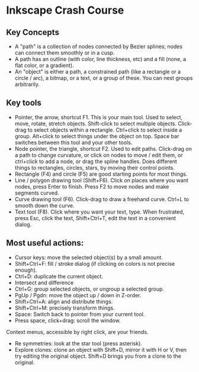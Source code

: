 # Inkscape Crash Course

## Key Concepts

- A "path" is a collection of nodes connected by Bezier splines; nodes can connect them smoothly or in a cusp.
- A path has an outline (with color, line thickness, etc) and a fill (none, a flat color, or a gradient).
- An "object" is either a path, a constrained path (like a rectangle or a circle / arc), a bitmap, or a text, or a group of these. You can nest groups arbitrarily.

## Key tools

- Pointer, the arrow, shortcut F1. This is your main tool. Used to select, move, rotate, stretch objects. Shift-click to select multiple objects. Click-drag to select objects within a rectangle. Ctrl+click to select inside a group. Alt+click to select things under the object on top. Space bar switches between this tool and your other tools.
- Node pointer, the triangle, shortcut F2. Used to edit paths. Click-drag on a path to change curvature, or click on nodes to move / edit them, or ctrl+click to add a node, or drag the spline handles. Does different things to rectangles, circles, stars, by moving their control points.
- Rectangle (F4) and circle (F5) are good starting points for most things.
- Line / polygon drawing tool (Shift+F6). Click on places where you want nodes, press Enter to finish. Press F2 to move nodes and make segments curved.
- Curve drawing tool (F6). Click-drag to draw a freehand curve. Ctrl+L to smooth down the curve.
- Text tool (F8). Click where you want your text, type. When frustrated, press Esc, click the text, Shift+Ctrl+T, edit the text in a convenient dialog.

## Most useful actions:

- Cursor keys: move the selected object(s) by a small amount.
- Shift+Ctrl+F: fill / stroke dialog (if clicking on colors is not precise enough).
- Ctrl+D: duplicate the current object.
- Intersect and difference
- Ctrl+G: group selected objects, or ungroup a selected group.
- PgUp / Pgdn: move the object up / down in Z-order.
- Shift+Ctrl+A: align and distribute things.
- Shift+Ctrl+M: precisely transform things.
- Space: Switch back to pointer from your current tool.
- Press space, click+drag: scroll the window.

Context menus, accessible by right click, are your friends.

- Re symmetries: look at the star tool (press asterisk).
- Explore clones: clone an object with Shift+D, mirror it with H or V, then try editing the original object. Shift+D brings you from a clone to the original.
